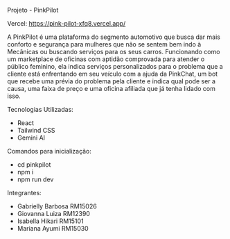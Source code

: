 Projeto - PinkPilot 

Vercel: https://pink-pilot-xfq8.vercel.app/

A PinkPilot é uma plataforma do segmento automotivo que busca dar mais conforto e segurança para mulheres que não se sentem bem indo à Mecânicas ou buscando serviços para os seus carros. Funcionando como um marketplace de oficinas com aptidão comprovada para atender o público feminino, ela indica serviços personalizados para o problema que a cliente está enfrentando em seu veículo com a ajuda da PinkChat, um bot que recebe uma prévia do problema pela cliente e indica qual pode ser a causa, uma faixa de preço e uma oficina afiliada que já tenha lidado com isso.

Tecnologias Utilizadas: 
- React
- Tailwind CSS
- Gemini AI

Comandos para inicialização:
- cd pinkpilot
- npm i 
- npm run dev

Integrantes:
- Gabrielly Barbosa RM15026
- Giovanna Luiza RM12390
- Isabella Hikari RM15101
- Mariana Ayumi RM15030
